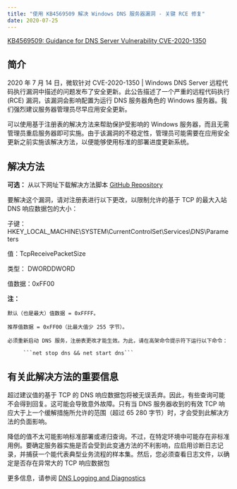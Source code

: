 ```yaml
---
title: "使用 KB4569509 解决 Windows DNS 服务器漏洞 - 关键 RCE 修复"
date: 2020-07-25
---
```


[KB4569509: Guidance for DNS Server Vulnerability CVE-2020-1350](https://support.microsoft.com/en-us/help/4569509/windows-dns-server-remote-code-execution-vulnerability)

## 简介

2020 年 7 月 14 日，微软针对 CVE-2020-1350 | Windows DNS Server 远程代码执行漏洞中描述的问题发布了安全更新。此公告描述了一个严重的远程代码执行 (RCE) 漏洞，该漏洞会影响配置为运行 DNS 服务器角色的 Windows 服务器。我们强烈建议服务器管理员尽早应用安全更新。

可以使用基于注册表的解决方法来帮助保护受影响的 Windows 服务器，而且无需管理员重启服务器即可实施。由于该漏洞的不稳定性，管理员可能需要在应用安全更新之前实施该解决方法，以便能够使用标准的部署进度更新系统。


## 解决方法

**可选：** 从以下网址下载解决方法脚本 [GitHub Repository](https://github.com/simeononsecurity/CVE-2020-1350-Fix)


要解决这个漏洞，请对注册表进行以下更改，以限制允许的基于 TCP 的最大入站 DNS 响应数据包的大小：

子键：HKEY_LOCAL_MACHINE\SYSTEM\CurrentControlSet\Services\DNS\Parameters

值：TcpReceivePacketSize

类型： DWORDDWORD

值数据：0xFF00

**注：**

    默认（也是最大）值数据 = 0xFFFF。
	
    推荐值数据 = 0xFF00（比最大值少 255 字节）。
	
    必须重新启动 DNS 服务，注册表更改才能生效。为此，请在高架命令提示符下运行以下命令：

         ```net stop dns && net start dns```


## 有关此解决方法的重要信息
超过建议值的基于 TCP 的 DNS 响应数据包将被无误丢弃。因此，有些查询可能不会得到回复。这可能会导致意外故障。只有当 DNS 服务器收到的有效 TCP 响应大于上一个缓解措施所允许的范围（超过 65 280 字节）时，才会受到此解决方法的负面影响。

降低的值不太可能影响标准部署或递归查询。不过，在特定环境中可能存在非标准用例。要确定服务器实施是否会受到此变通方法的不利影响，应启用诊断日志记录，并捕获一个能代表典型业务流程的样本集。然后，您必须查看日志文件，以确定是否存在异常大的 TCP 响应数据包

更多信息，请参阅 [DNS Logging and Diagnostics](https://docs.microsoft.com/en-us/previous-versions/windows/it-pro/windows-server-2012-r2-and-2012/dn800669%28v=ws.11%29)